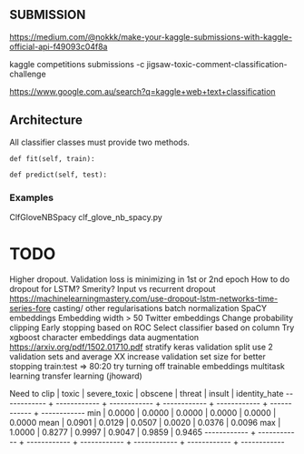 SUBMISSION
----------
https://medium.com/@nokkk/make-your-kaggle-submissions-with-kaggle-official-api-f49093c04f8a

kaggle competitions submissions -c jigsaw-toxic-comment-classification-challenge

https://www.google.com.au/search?q=kaggle+web+text+classification


Architecture
------------
All classifier classes  must provide two methods.

    def fit(self, train):

    def predict(self, test):


### Examples
ClfGloveNBSpacy clf_glove_nb_spacy.py

TODO
====
Higher dropout. Validation loss is minimizing in 1st or 2nd epoch
    How to do dropout for LSTM? Smerity?
    Input vs recurrent dropout https://machinelearningmastery.com/use-dropout-lstm-networks-time-series-fore
    casting/
    other regularisations
    batch normalization
SpaCY embeddings
Embedding width > 50
Twitter embeddings
Change probability clipping
Early stopping based on ROC
Select classifier based on column
Try xgboost
character embeddings
data augmentation https://arxiv.org/pdf/1502.01710.pdf
stratify keras validation split
use 2 validation sets and average XX
increase validation set size for better stopping
train:test => 80:20
try turning off trainable embeddings
multitask learning
transfer learning (jhoward)

Need to clip
             |        toxic | severe_toxic |      obscene |       threat |       insult | identity_hate
------------ + ------------ + ------------ + ------------ + ------------ + ------------ + ------------
         min |       0.0000 |       0.0000 |       0.0000 |       0.0000 |       0.0000 |       0.0000
        mean |       0.0901 |       0.0129 |       0.0507 |       0.0020 |       0.0376 |       0.0096
         max |       1.0000 |       0.8277 |       0.9997 |       0.9047 |       0.9859 |       0.9465
------------ + ------------ + ------------ + ------------ + ------------ + ------------ + ------------

